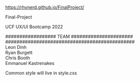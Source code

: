 https://rhynerd.github.io/FinalProject/

Final-Project

UCF UX/UI Bootcamp 2022

################## TEAM  ###################### <br>
############################################## <br>
Leon Dinh<br>
Ryan Burgett<br>
Chris Booth<br>
Emmanuel Kastrenakes<br>



Common style will live in style.css
